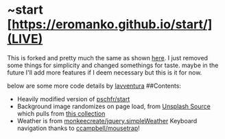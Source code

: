 # ~start [https://eromanko.github.io/start/](LIVE)


This is forked and pretty much the same as shown [here](https://lavventura.github.io/start/). I just removed some things for simplicity and changed somethings for taste. maybe in the future I'll add more features if I deem necessary but this is it for now.

below are some more code details by [lavventura](https://github.com/lavventura)
##Contents:
- Heavily modified version of [pschfr/start](https://github.com/pschfr/start)
- Background image randomizes on page load, from [Unsplash Source](https://source.unsplash.com/) which pulls from [this collection](https://unsplash.com/collections/304263/)
- Weather is from [monkeecreate/jquery.simpleWeather](https://github.com/monkeecreate/jquery.simpleWeather)
Keyboard navigation thanks to [ccampbell/mousetrap](https://github.com/ccampbell/mousetrap)!
